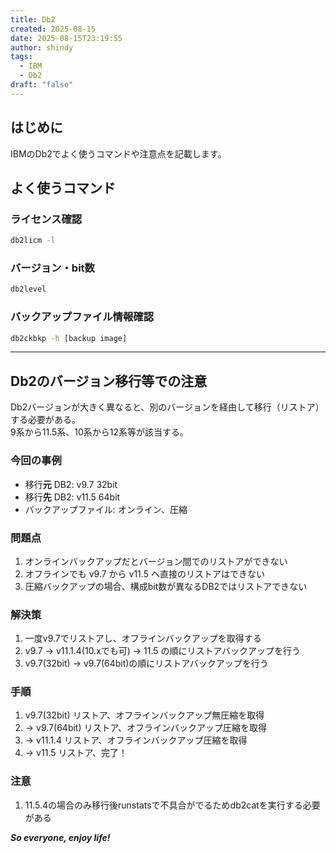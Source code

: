 ```yaml
---
title: Db2
created: 2025-08-15
date: 2025-08-15T23:19:55
author: shindy
tags:
  - IBM
  - Db2
draft: "false"
---
```

## はじめに
IBMのDb2でよく使うコマンドや注意点を記載します。

## よく使うコマンド
### ライセンス確認
```bash
db2licm -l
```
### バージョン・bit数
```bash
db2level
```
### バックアップファイル情報確認
```bash
db2ckbkp -h [backup image]
```

<div style="page-break-after: always; margin: 0; padding: 0;"><hr class="pagebreak" style="margin: 0; padding: 0;"></div>

## Db2のバージョン移行等での注意
Db2バージョンが大きく異なると、別のバージョンを経由して移行（リストア）する必要がある。  
9系から11.5系、10系から12系等が該当する。

### 今回の事例
- 移行**元** DB2: v9.7 32bit
- 移行**先** DB2: v11.5 64bit
- バックアップファイル: オンライン、圧縮
### 問題点
1. オンラインバックアップだとバージョン間でのリストアができない
2. オフラインでも v9.7 から v11.5 へ直接のリストアはできない
3. 圧縮バックアップの場合、構成bit数が異なるDB2ではリストアできない
### 解決策
1. 一度v9.7でリストアし、オフラインバックアップを取得する
2. v9.7 -> v11.1.4(10.xでも可) -> 11.5 の順にリストアバックアップを行う
3. v9.7(32bit) -> v9.7(64bit)の順にリストアバックアップを行う
### 手順
1. v9.7(32bit)
   リストア、オフラインバックアップ無圧縮を取得
2. -> v9.7(64bit)
   リストア、オフラインバックアップ圧縮を取得
3. -> v11.1.4
   リストア、オフラインバックアップ圧縮を取得
4. -> v11.5
   リストア、完了！
### 注意
1. 11.5.4の場合のみ移行後runstatsで不具合がでるためdb2catを実行する必要がある


***So everyone, enjoy life!***